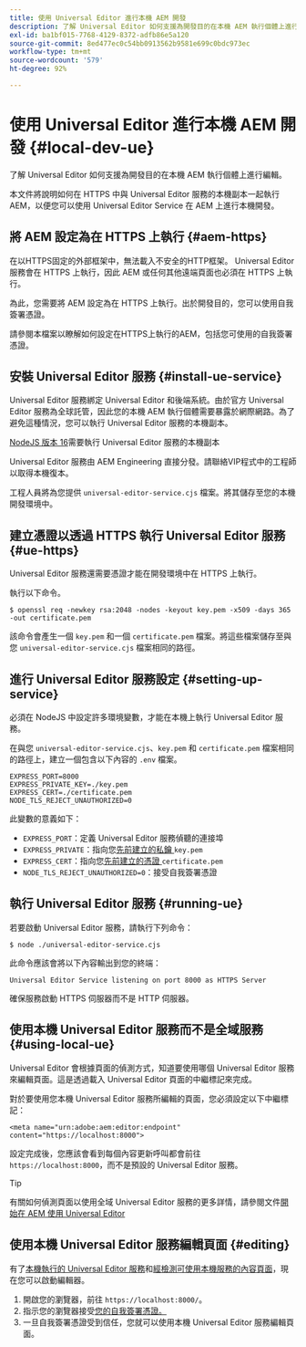```yaml
---
title: 使用 Universal Editor 進行本機 AEM 開發
description: 了解 Universal Editor 如何支援為開發目的在本機 AEM 執行個體上進行編輯。
exl-id: ba1bf015-7768-4129-8372-adfb86e5a120
source-git-commit: 8ed477ec0c54bb0913562b9581e699c0bdc973ec
workflow-type: tm+mt
source-wordcount: '579'
ht-degree: 92%

---
```



# 使用 Universal Editor 進行本機 AEM 開發 {#local-dev-ue}

了解 Universal Editor 如何支援為開發目的在本機 AEM 執行個體上進行編輯。

本文件將說明如何在 HTTPS 中與 Universal Editor 服務的本機副本一起執行 AEM，以便您可以使用 Universal Editor Service 在 AEM 上進行本機開發。

## 將 AEM 設定為在 HTTPS 上執行 {#aem-https}

在以HTTPS固定的外部框架中，無法載入不安全的HTTP框架。 Universal Editor 服務會在 HTTPS 上執行，因此 AEM 或任何其他遠端頁面也必須在 HTTPS 上執行。

為此，您需要將 AEM 設定為在 HTTPS 上執行。出於開發目的，您可以使用自我簽署憑證。

請參閱本檔案以瞭解如何設定在HTTPS上執行的AEM，包括您可使用的自我簽署憑證。

## 安裝 Universal Editor 服務 {#install-ue-service}

Universal Editor 服務綁定 Universal Editor 和後端系統。由於官方 Universal Editor 服務為全球託管，因此您的本機 AEM 執行個體需要暴露於網際網路。為了避免這種情況，您可以執行 Universal Editor 服務的本機副本。

[NodeJS 版本 16](https://nodejs.org/en/download/releases)需要執行 Universal Editor 服務的本機副本

Universal Editor 服務由 AEM Engineering 直接分發。請聯絡VIP程式中的工程師以取得本機復本。

工程人員將為您提供 `universal-editor-service.cjs` 檔案。將其儲存至您的本機開發環境中。

## 建立憑證以透過 HTTPS 執行 Universal Editor 服務 {#ue-https}

Universal Editor 服務還需要憑證才能在開發環境中在 HTTPS 上執行。

執行以下命令。

```text
$ openssl req -newkey rsa:2048 -nodes -keyout key.pem -x509 -days 365 -out certificate.pem
```

該命令會產生一個 `key.pem` 和一個 `certificate.pem` 檔案。將這些檔案儲存至與您 `universal-editor-service.cjs` 檔案相同的路徑。

## 進行 Universal Editor 服務設定 {#setting-up-service}

必須在 NodeJS 中設定許多環境變數，才能在本機上執行 Universal Editor 服務。

在與您 `universal-editor-service.cjs`、`key.pem` 和 `certificate.pem` 檔案相同的路徑上，建立一個包含以下內容的 `.env` 檔案。

```text
EXPRESS_PORT=8000
EXPRESS_PRIVATE_KEY=./key.pem
EXPRESS_CERT=./certificate.pem
NODE_TLS_REJECT_UNAUTHORIZED=0
```

此變數的意義如下：

* `EXPRESS_PORT`：定義 Universal Editor 服務偵聽的連接埠
* `EXPRESS_PRIVATE`：指向您[先前建立的私鑰 ](#ue-https)`key.pem`
* `EXPRESS_CERT`：指向您[先前建立的憑證 ](#ue-https)`certificate.pem`
* `NODE_TLS_REJECT_UNAUTHORIZED=0`：接受自我簽署憑證

## 執行 Universal Editor 服務 {#running-ue}

若要啟動 Universal Editor 服務，請執行下列命令：

```text
$ node ./universal-editor-service.cjs
```

此命令應該會將以下內容輸出到您的終端：

```text
Universal Editor Service listening on port 8000 as HTTPS Server
```

確保服務啟動 HTTPS 伺服器而不是 HTTP 伺服器。

## 使用本機 Universal Editor 服務而不是全域服務 {#using-local-ue}

Universal Editor 會根據頁面的偵測方式，知道要使用哪個 Universal Editor 服務來編輯頁面。這是透過載入 Universal Editor 頁面的中繼標記來完成。

對於要使用您本機 Universal Editor 服務所編輯的頁面，您必須設定以下中繼標記：

```
<meta name="urn:adobe:aem:editor:endpoint" content="https://localhost:8000">
```

設定完成後，您應該會看到每個內容更新呼叫都會前往 `https://localhost:8000`，而不是預設的 Universal Editor 服務。

>[!TIP]
>
>有關如何偵測頁面以使用全域 Universal Editor 服務的更多詳情，請參閱文件[開始在 AEM 使用 Universal Editor](/help/implementing/universal-editor/getting-started.md#instrument-page)

## 使用本機 Universal Editor 服務編輯頁面 {#editing}

有了[本機執行的 Universal Editor 服務](#running-ue)和[經檢測可使用本機服務的內容頁面](#using-loca-ue)，現在您可以啟動編輯器。

1. 開啟您的瀏覽器，前往 `https://localhost:8000/`。
1. 指示您的瀏覽器接受[您的自我簽署憑證。](#ue-https)
1. 一旦自我簽署憑證受到信任，您就可以使用本機 Universal Editor 服務編輯頁面。
